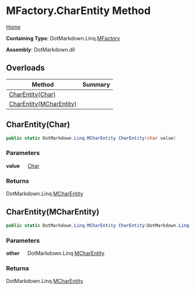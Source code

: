 # MFactory\.CharEntity Method

[Home](../../../../README.md)

**Containing Type**: DotMarkdown\.Linq\.[MFactory](../README.md)

**Assembly**: DotMarkdown\.dll

## Overloads

| Method | Summary |
| ------ | ------- |
| [CharEntity(Char)](#DotMarkdown_Linq_MFactory_CharEntity_System_Char_) | |
| [CharEntity(MCharEntity)](#DotMarkdown_Linq_MFactory_CharEntity_DotMarkdown_Linq_MCharEntity_) | |

## CharEntity\(Char\) <a name="DotMarkdown_Linq_MFactory_CharEntity_System_Char_"></a>

```csharp
public static DotMarkdown.Linq.MCharEntity CharEntity(char value)
```

### Parameters

**value** &emsp; [Char](https://docs.microsoft.com/en-us/dotnet/api/system.char)

### Returns

DotMarkdown\.Linq\.[MCharEntity](../../MCharEntity/README.md)

## CharEntity\(MCharEntity\) <a name="DotMarkdown_Linq_MFactory_CharEntity_DotMarkdown_Linq_MCharEntity_"></a>

```csharp
public static DotMarkdown.Linq.MCharEntity CharEntity(DotMarkdown.Linq.MCharEntity other)
```

### Parameters

**other** &emsp; DotMarkdown\.Linq\.[MCharEntity](../../MCharEntity/README.md)

### Returns

DotMarkdown\.Linq\.[MCharEntity](../../MCharEntity/README.md)

